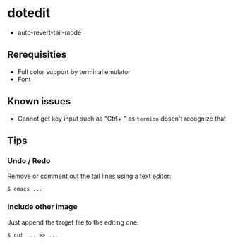 dotedit
=======

- auto-revert-tail-mode

Rerequisities
-------------

- Full color support by terminal emulator
- Font 

Known issues
------------

- Cannot get key input such as "Ctrl+ " as `termion` dosen't recognize that

Tips
----

### Undo / Redo

Remove or comment out the tail lines using a text editor:
```
$ emacs ...
```

### Include other image

Just append the target file to the editing one:

```console
$ cut ... >> ...
```
